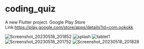 # coding_quiz

A new Flutter project.
Google Play Store Link:https://play.google.com/store/apps/details?id=com.ookokk

![Screenshot_20230518_201852](https://github.com/ookokk/coding_quiz_flutter/assets/114760131/4e2132eb-0eed-4b20-ac42-a09914e971da)
![splash](https://github.com/ookokk/coding_quiz_flutter/assets/114760131/d61c4aaa-b89d-4dce-b98d-0c5e919ca36b)
![tablet1](https://github.com/ookokk/coding_quiz_flutter/assets/114760131/49ef9638-16bf-4fdc-9567-00654c113063)
![Screenshot_20230518_201752](https://github.com/ookokk/coding_quiz_flutter/assets/114760131/20384c2c-3c11-4137-94b0-60fe3485e37b)
![Screenshot_20230518_201828](https://github.com/ookokk/coding_quiz_flutter/assets/114760131/c710dfcc-11b8-4392-93ee-90caa9f19ac9)
 
    
      
   
 
 
